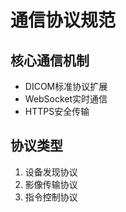# 通信协议规范

## 核心通信机制
- DICOM标准协议扩展
- WebSocket实时通信
- HTTPS安全传输

## 协议类型
1. 设备发现协议
2. 影像传输协议
3. 指令控制协议

